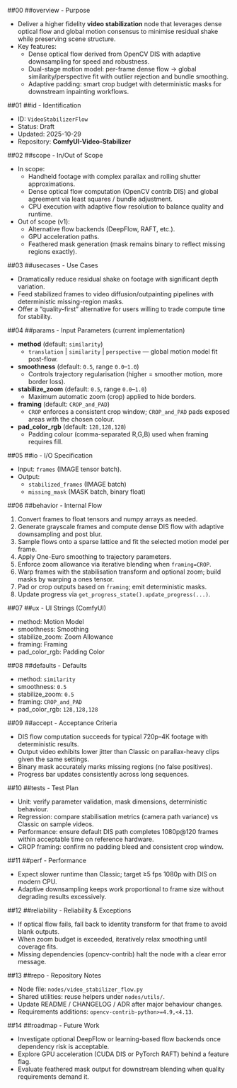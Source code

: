 ##00 ##overview - Purpose
- Deliver a higher fidelity **video stabilization** node that leverages dense optical flow and global motion consensus to minimise residual shake while preserving scene structure.
- Key features:
  - Dense optical flow derived from OpenCV DIS with adaptive downsampling for speed and robustness.
  - Dual-stage motion model: per-frame dense flow → global similarity/perspective fit with outlier rejection and bundle smoothing.
  - Adaptive padding: smart crop budget with deterministic masks for downstream inpainting workflows.

##01 ##id - Identification
- ID: `VideoStabilizerFlow`
- Status: Draft
- Updated: 2025-10-29
- Repository: **ComfyUI-Video-Stabilizer**

##02 ##scope - In/Out of Scope
- In scope:
  - Handheld footage with complex parallax and rolling shutter approximations.
  - Dense optical flow computation (OpenCV contrib DIS) and global agreement via least squares / bundle adjustment.
  - CPU execution with adaptive flow resolution to balance quality and runtime.
- Out of scope (v1):
  - Alternative flow backends (DeepFlow, RAFT, etc.).
  - GPU acceleration paths.
  - Feathered mask generation (mask remains binary to reflect missing regions exactly).

##03 ##usecases - Use Cases
- Dramatically reduce residual shake on footage with significant depth variation.
- Feed stabilized frames to video diffusion/outpainting pipelines with deterministic missing-region masks.
- Offer a “quality-first” alternative for users willing to trade compute time for stability.

##04 ##params - Input Parameters (current implementation)
- **method** (default: `similarity`)
  - `translation` | `similarity` | `perspective` — global motion model fit post-flow.
- **smoothness** (default: `0.5`, range `0.0`–`1.0`)
  - Controls trajectory regularisation (higher = smoother motion, more border loss).
- **stabilize_zoom** (default: `0.5`, range `0.0`–`1.0`)
  - Maximum automatic zoom (crop) applied to hide borders.
- **framing** (default: `CROP_and_PAD`)
  - `CROP` enforces a consistent crop window; `CROP_and_PAD` pads exposed areas with the chosen colour.
- **pad_color_rgb** (default: `128,128,128`)
  - Padding colour (comma-separated R,G,B) used when framing requires fill.

##05 ##io - I/O Specification
- Input: `frames` (IMAGE tensor batch).
- Output:
  - `stabilized_frames` (IMAGE batch)
  - `missing_mask` (MASK batch, binary float)

##06 ##behavior - Internal Flow
1. Convert frames to float tensors and numpy arrays as needed.
2. Generate grayscale frames and compute dense DIS flow with adaptive downsampling and post blur.
3. Sample flows onto a sparse lattice and fit the selected motion model per frame.
4. Apply One-Euro smoothing to trajectory parameters.
5. Enforce zoom allowance via iterative blending when `framing=CROP`.
6. Warp frames with the stabilisation transform and optional zoom; build masks by warping a ones tensor.
7. Pad or crop outputs based on `framing`; emit deterministic masks.
8. Update progress via `get_progress_state().update_progress(...)`.

##07 ##ux - UI Strings (ComfyUI)
- method: Motion Model
- smoothness: Smoothing
- stabilize_zoom: Zoom Allowance
- framing: Framing
- pad_color_rgb: Padding Color

##08 ##defaults - Defaults
- method: `similarity`
- smoothness: `0.5`
- stabilize_zoom: `0.5`
- framing: `CROP_and_PAD`
- pad_color_rgb: `128,128,128`

##09 ##accept - Acceptance Criteria
- DIS flow computation succeeds for typical 720p–4K footage with deterministic results.
- Output video exhibits lower jitter than Classic on parallax-heavy clips given the same settings.
- Binary mask accurately marks missing regions (no false positives).
- Progress bar updates consistently across long sequences.

##10 ##tests - Test Plan
- Unit: verify parameter validation, mask dimensions, deterministic behaviour.
- Regression: compare stabilisation metrics (camera path variance) vs Classic on sample videos.
- Performance: ensure default DIS path completes 1080p@120 frames within acceptable time on reference hardware.
- CROP framing: confirm no padding bleed and consistent crop window.

##11 ##perf - Performance
- Expect slower runtime than Classic; target ≥5 fps 1080p with DIS on modern CPU.
- Adaptive downsampling keeps work proportional to frame size without degrading results excessively.

##12 ##reliability - Reliability & Exceptions
- If optical flow fails, fall back to identity transform for that frame to avoid blank outputs.
- When zoom budget is exceeded, iteratively relax smoothing until coverage fits.
- Missing dependencies (opencv-contrib) halt the node with a clear error message.

##13 ##repo - Repository Notes
- Node file: `nodes/video_stabilizer_flow.py`
- Shared utilities: reuse helpers under `nodes/utils/`.
- Update README / CHANGELOG / ADR after major behaviour changes.
- Requirements additions: `opencv-contrib-python>=4.9,<4.13`.

##14 ##roadmap - Future Work
- Investigate optional DeepFlow or learning-based flow backends once dependency risk is acceptable.
- Explore GPU acceleration (CUDA DIS or PyTorch RAFT) behind a feature flag.
- Evaluate feathered mask output for downstream blending when quality requirements demand it.
